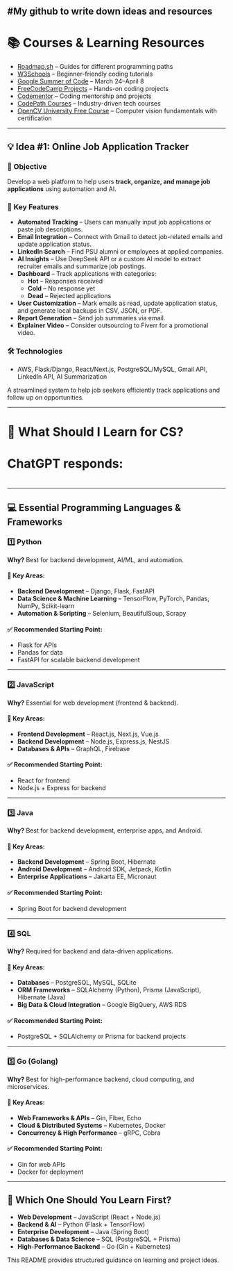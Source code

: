 #My github to write down ideas and resources
---
# 📚 Courses & Learning Resources  
- [Roadmap.sh](https://roadmap.sh/) – Guides for different programming paths  
- [W3Schools](https://www.w3schools.com/) – Beginner-friendly coding tutorials  
- [Google Summer of Code](https://summerofcode.withgoogle.com/) – March 24–April 8  
- [FreeCodeCamp Projects](https://www.freecodecamp.org/learn/2022/responsive-web-design/#learn-html-by-building-a-cat-photo-app) – Hands-on coding projects  
- [Codementor](https://www.codementor.io/projects) – Coding mentorship and projects  
- [CodePath Courses](https://www.codepath.org/courses) – Industry-driven tech courses  
- [OpenCV University Free Course](https://opencv.org/university/free-opencv-course/) – Computer vision fundamentals with certification

---

## 💡 Idea #1: Online Job Application Tracker

### 📌 Objective  
Develop a web platform to help users **track, organize, and manage job applications** using automation and AI.

### 🔹 Key Features  
- **Automated Tracking** – Users can manually input job applications or paste job descriptions.  
- **Email Integration** – Connect with Gmail to detect job-related emails and update application status.  
- **LinkedIn Search** – Find PSU alumni or employees at applied companies.  
- **AI Insights** – Use DeepSeek API or a custom AI model to extract recruiter emails and summarize job postings.  
- **Dashboard** – Track applications with categories:  
  - **Hot** – Responses received  
  - **Cold** – No response yet  
  - **Dead** – Rejected applications  
- **User Customization** – Mark emails as read, update application status, and generate local backups in CSV, JSON, or PDF.  
- **Report Generation** – Send job summaries via email.  
- **Explainer Video** – Consider outsourcing to Fiverr for a promotional video.  

### 🛠 Technologies  
- AWS, Flask/Django, React/Next.js, PostgreSQL/MySQL, Gmail API, LinkedIn API, AI Summarization  

A streamlined system to help job seekers efficiently track applications and follow up on opportunities.

---

# 🔧 What Should I Learn for CS?
#
# ChatGPT responds:
#

---
## 💻 Essential Programming Languages & Frameworks

### 1️⃣ Python  
**Why?** Best for backend development, AI/ML, and automation.

#### 🔹 Key Areas:  
- **Backend Development** – Django, Flask, FastAPI  
- **Data Science & Machine Learning** – TensorFlow, PyTorch, Pandas, NumPy, Scikit-learn  
- **Automation & Scripting** – Selenium, BeautifulSoup, Scrapy  

#### ✅ Recommended Starting Point:  
- Flask for APIs  
- Pandas for data  
- FastAPI for scalable backend development  

---

### 2️⃣ JavaScript  
**Why?** Essential for web development (frontend & backend).

#### 🔹 Key Areas:  
- **Frontend Development** – React.js, Next.js, Vue.js  
- **Backend Development** – Node.js, Express.js, NestJS  
- **Databases & APIs** – GraphQL, Firebase  

#### ✅ Recommended Starting Point:  
- React for frontend  
- Node.js + Express for backend  

---

### 3️⃣ Java  
**Why?** Best for backend development, enterprise apps, and Android.

#### 🔹 Key Areas:  
- **Backend Development** – Spring Boot, Hibernate  
- **Android Development** – Android SDK, Jetpack, Kotlin  
- **Enterprise Applications** – Jakarta EE, Micronaut  

#### ✅ Recommended Starting Point:  
- Spring Boot for backend development  

---

### 4️⃣ SQL  
**Why?** Required for backend and data-driven applications.

#### 🔹 Key Areas:  
- **Databases** – PostgreSQL, MySQL, SQLite  
- **ORM Frameworks** – SQLAlchemy (Python), Prisma (JavaScript), Hibernate (Java)  
- **Big Data & Cloud Integration** – Google BigQuery, AWS RDS  

#### ✅ Recommended Starting Point:  
- PostgreSQL + SQLAlchemy or Prisma for backend projects  

---

### 5️⃣ Go (Golang)  
**Why?** Best for high-performance backend, cloud computing, and microservices.

#### 🔹 Key Areas:  
- **Web Frameworks & APIs** – Gin, Fiber, Echo  
- **Cloud & Distributed Systems** – Kubernetes, Docker  
- **Concurrency & High Performance** – gRPC, Cobra  

#### ✅ Recommended Starting Point:  
- Gin for web APIs  
- Docker for deployment  

---

## 📌 Which One Should You Learn First?  
- **Web Development** – JavaScript (React + Node.js)  
- **Backend & AI** – Python (Flask + TensorFlow)  
- **Enterprise Development** – Java (Spring Boot)  
- **Databases & Data Science** – SQL (PostgreSQL + Prisma)  
- **High-Performance Backend** – Go (Gin + Kubernetes)  

This README provides structured guidance on learning and project ideas.
